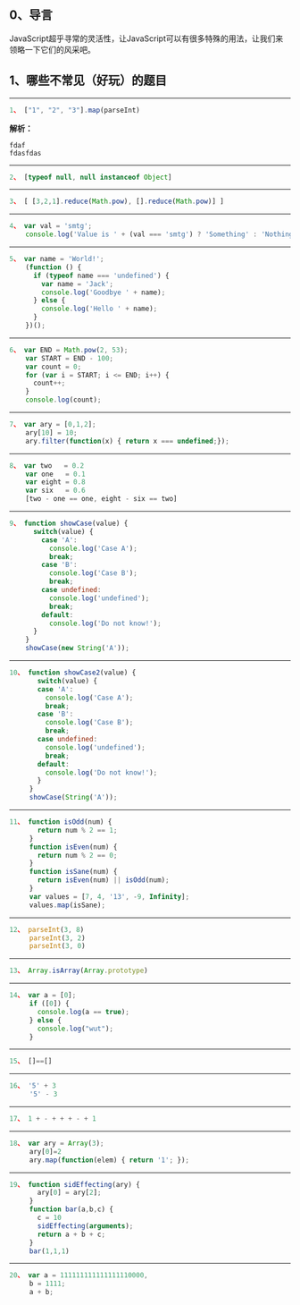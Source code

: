 ## 0、导言

JavaScript超乎寻常的灵活性，让JavaScript可以有很多特殊的用法，让我们来领略一下它们的风采吧。

## 1、哪些不常见（好玩）的题目

---
```javascript
1、 ["1", "2", "3"].map(parseInt)
```
**解析：**
```answer
fdaf
fdasfdas
```


---
```javascript
2、 [typeof null, null instanceof Object]
```

---
```javascript
3、 [ [3,2,1].reduce(Math.pow), [].reduce(Math.pow)] ]
```

---
```javascript
4、 var val = 'smtg';
    console.log('Value is ' + (val === 'smtg') ? 'Something' : 'Nothing');
```

---
```javascript
5、 var name = 'World!';
    (function () {
      if (typeof name === 'undefined') {
        var name = 'Jack';
        console.log('Goodbye ' + name);
      } else {
        console.log('Hello ' + name);
      }
    })();
```

---
```javascript
6、 var END = Math.pow(2, 53);
    var START = END - 100;
    var count = 0;
    for (var i = START; i <= END; i++) {
      count++;
    }
    console.log(count);
```

---
```javascript
7、 var ary = [0,1,2];
    ary[10] = 10;
    ary.filter(function(x) { return x === undefined;});
```

---
```javascript
8、 var two   = 0.2
    var one   = 0.1
    var eight = 0.8
    var six   = 0.6
    [two - one == one, eight - six == two]
```

---
```javascript
9、 function showCase(value) {
      switch(value) {
        case 'A':
          console.log('Case A');
          break;
        case 'B':
          console.log('Case B');
          break;
        case undefined:
          console.log('undefined');
          break;
        default:
          console.log('Do not know!');
      }
    }
    showCase(new String('A'));
```

---
```javascript
10、 function showCase2(value) {
       switch(value) {
       case 'A':
         console.log('Case A');
         break;
       case 'B':
         console.log('Case B');
         break;
       case undefined:
         console.log('undefined');
         break;
       default:
         console.log('Do not know!');
       }
     }
     showCase(String('A'));
```

---
```javascript
11、 function isOdd(num) {
       return num % 2 == 1;
     }
     function isEven(num) {
       return num % 2 == 0;
     }
     function isSane(num) {
       return isEven(num) || isOdd(num);
     }
     var values = [7, 4, '13', -9, Infinity];
     values.map(isSane);
```


---
```javascript
12、 parseInt(3, 8)
     parseInt(3, 2)
     parseInt(3, 0)    
```

---
```javascript
13、 Array.isArray(Array.prototype)
```

---
```javascript
14、 var a = [0];
     if ([0]) { 
       console.log(a == true);
     } else { 
       console.log("wut");
     }
```

---
```javascript
15、 []==[]
```

---
```javascript
16、 '5' + 3  
     '5' - 3
```

---
```javascript
17、 1 + - + + + - + 1 
```

---
```javascript
18、 var ary = Array(3);
     ary[0]=2
     ary.map(function(elem) { return '1'; });
```

---
```javascript
19、 function sidEffecting(ary) { 
       ary[0] = ary[2];
     }
     function bar(a,b,c) { 
       c = 10
       sidEffecting(arguments);
       return a + b + c;
     }
     bar(1,1,1)
```

---
```javascript
20、 var a = 111111111111111110000,
     b = 1111;
     a + b;
```
